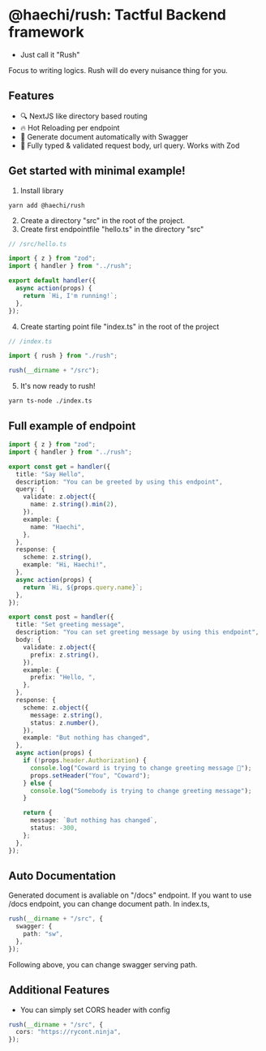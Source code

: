 # @haechi/rush: Tactful Backend framework

- Just call it "Rush"

Focus to writing logics. Rush will do every nuisance thing for you.

## Features

- 🔍 NextJS like directory based routing
- 🔥 Hot Reloading per endpoint
- 📜 Generate document automatically with Swagger
- 🦾 Fully typed & validated request body, url query. Works with Zod

## Get started with minimal example!

1. Install library

```
yarn add @haechi/rush
```

2. Create a directory "src" in the root of the project.
3. Create first endpointfile "hello.ts" in the directory "src"

```typescript
// /src/hello.ts

import { z } from "zod";
import { handler } from "../rush";

export default handler({
  async action(props) {
    return `Hi, I'm running!`;
  },
});
```

4. Create starting point file "index.ts" in the root of the project

```typescript
// /index.ts

import { rush } from "./rush";

rush(__dirname + "/src");
```

5. It's now ready to rush!

```
yarn ts-node ./index.ts
```

## Full example of endpoint

```typescript
import { z } from "zod";
import { handler } from "../rush";

export const get = handler({
  title: "Say Hello",
  description: "You can be greeted by using this endpoint",
  query: {
    validate: z.object({
      name: z.string().min(2),
    }),
    example: {
      name: "Haechi",
    },
  },
  response: {
    scheme: z.string(),
    example: "Hi, Haechi!",
  },
  async action(props) {
    return `Hi, ${props.query.name}`;
  },
});

export const post = handler({
  title: "Set greeting message",
  description: "You can set greeting message by using this endpoint",
  body: {
    validate: z.object({
      prefix: z.string(),
    }),
    example: {
      prefix: "Hello, ",
    },
  },
  response: {
    scheme: z.object({
      message: z.string(),
      status: z.number(),
    }),
    example: "But nothing has changed",
  },
  async action(props) {
    if (!props.header.Authorization) {
      console.log("Coward is trying to change greeting message 🤣");
      props.setHeader("You", "Coward");
    } else {
      console.log("Somebody is trying to change greeting message");
    }

    return {
      message: `But nothing has changed`,
      status: -300,
    };
  },
});
```

## Auto Documentation

Generated document is avaliable on "/docs" endpoint. If you want to use /docs endpoint, you can change document path. In index.ts,

```typescript
rush(__dirname + "/src", {
  swagger: {
    path: "sw",
  },
});
```

Following above, you can change swagger serving path.

## Additional Features

- You can simply set CORS header with config

```typescript
rush(__dirname + "/src", {
  cors: "https://rycont.ninja",
});
```
